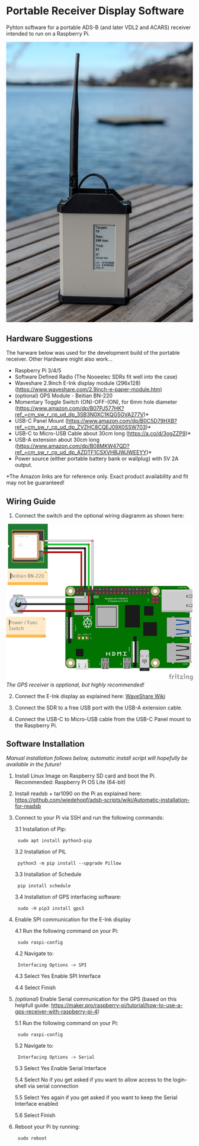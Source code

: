# Portable Receiver Display Software

Pyhton software for a portable ADS-B (and later VDL2 and ACARS) receiver intended to run on a Raspberry Pi.

![Image of a portable receiver](images/img1.jpeg)

## Hardware Suggestions

The harware below was used for the development build of the portable receiver. Other Hardware might also work...

- Raspberry Pi 3/4/5
- Software Defined Radio (The Nooeelec SDRs fit well into the case)
- Waveshare 2.9inch E-Ink display module (296x128) (https://www.waveshare.com/2.9inch-e-paper-module.htm)
- (optional) GPS Module - Beitian BN-220
- Momentary Toggle Switch (ON)-OFF-(ON), for 6mm hole diameter (https://www.amazon.com/dp/B07PJ577HK?ref_=cm_sw_r_cp_ud_dp_3SB3N0XC1KQG5GVA277V)*
- USB-C Panel Mount (https://www.amazon.com/dp/B0C5D79HXB?ref_=cm_sw_r_cp_ud_dp_ZVZHC8CQEJ09X0SSW703)*
- USB-C to Micro-USB Cable about 30cm long (https://a.co/d/3ogZZP9)*
- USB-A extension about 30cm long (https://www.amazon.com/dp/B08MKW47QD?ref_=cm_sw_r_cp_ud_dp_AZDTF1CSXVHBJWJWEEYY)*
- Power source (either portable battery bank or wallplug) with 5V 2A output.

*The Amazon links are for reference only. Exact product availability and fit may not be guaranteed!


## Wiring Guide

1. Connect the switch and the optional wiring diagramm as shown here:

![Wiring Diagramm](images/wiring.png)
_The GPS receiver is opptional, but highly recommended!_

2. Connect the E-Ink display as explained here: [WaveShare Wiki](https://www.waveshare.com/wiki/2.9inch_e-Paper_Module_Manual#Working_With_Raspberry_Pi)

3. Connect the SDR to a free USB port with the USB-A extension cable.

4. Connect the USB-C to Micro-USB cable from the USB-C Panel mount to the Raspberry Pi.


## Software Installation

_Manual installation follows below, automatic install script will hopefully be available in the future!_

1. Install Linux Image on Raspberry SD card and boot the Pi.
Recommended: Raspberry Pi OS Lite (64-bit)


2. Install readsb + tar1090 on the Pi as explained here: https://github.com/wiedehopf/adsb-scripts/wiki/Automatic-installation-for-readsb


3. Connect to your Pi via SSH and run the following commands:

   3.1 Installation of Pip:
   
		sudo apt install python3-pip

   3.2 Installation of PIL
   
		python3 -m pip install --upgrade Pillow

   3.3 Installation of Schedule
 
		pip install schedule

   3.4 Installation of GPS interfacing software:
   
		sudo -H pip3 install gps3


4. Enable SPI communication for the E-Ink display

   4.1 Run the following command on your Pi:
   
		sudo raspi-config

   4.2 Navigate to:
   
		Interfacing Options -> SPI

   4.3 Select Yes Enable SPI Interface

   4.4 Select Finish



5. _(optional)_ Enable Serial communication for the GPS (based on this helpfull guide: https://maker.pro/raspberry-pi/tutorial/how-to-use-a-gps-receiver-with-raspberry-pi-4)

   5.1 Run the following command on your Pi:
   
		sudo raspi-config

   5.2 Navigate to:
   
		Interfacing Options -> Serial

   5.3 Select Yes Enable Serial Interface

   5.4 Select No if you get asked if you want to allow access to the login-shell via serial connection

   5.5 Select Yes again if you get asked if you want to keep the Serial Interface enabled

   5.6 Select Finish


6. Reboot your Pi by running:

		sudo reboot
     
